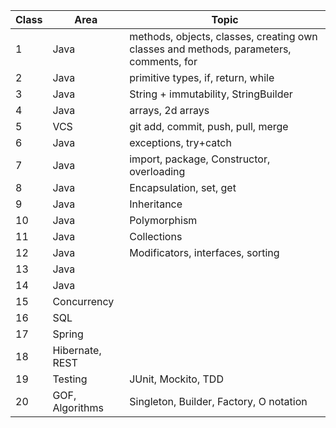 | Class | Area            | Topic                                                                                |
|-------|-----------------|--------------------------------------------------------------------------------------|
| 1     | Java            | methods, objects, classes, creating own classes and methods, parameters, comments, for |
| 2     | Java            | primitive types, if, return, while                                                   |
| 3     | Java            | String + immutability, StringBuilder                                                 |
| 4     | Java            | arrays, 2d arrays                                                                    |
| 5     | VCS             | git add, commit, push, pull, merge                                                   |
| 6     | Java            | exceptions, try+catch                                                                |
| 7     | Java            | import, package, Constructor, overloading                                            |
| 8     | Java            | Encapsulation, set, get                                                              |
| 9     | Java            | Inheritance                                                              |
| 10    | Java            | Polymorphism                                                                         |
| 11    | Java            | Collections                                                                                      |
| 12    | Java            | Modificators, interfaces, sorting                                                                                     |
| 13    | Java            ||
| 14    | Java            ||
| 15    | Concurrency     ||
| 16    | SQL             ||
| 17    | Spring          ||
| 18    | Hibernate, REST ||
| 19    | Testing         | JUnit, Mockito, TDD                                                                  |
| 20    | GOF, Algorithms | Singleton, Builder, Factory, O notation                                              |
